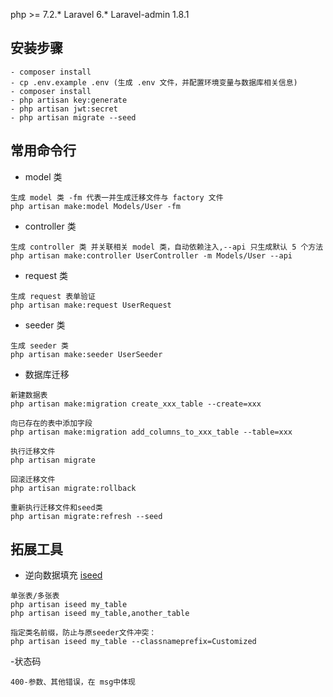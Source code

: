 
php >= 7.2.* Laravel 6.* Laravel-admin 1.8.1

安装步骤
-
~~~
- composer install
- cp .env.example .env (生成 .env 文件，并配置环境变量与数据库相关信息)
- composer install
- php artisan key:generate
- php artisan jwt:secret
- php artisan migrate --seed
~~~

常用命令行
-
- model 类
~~~
生成 model 类 -fm 代表一并生成迁移文件与 factory 文件
php artisan make:model Models/User -fm
~~~

- controller 类
~~~
生成 controller 类 并关联相关 model 类，自动依赖注入,--api 只生成默认 5 个方法
php artisan make:controller UserController -m Models/User --api
~~~

- request 类
~~~
生成 request 表单验证
php artisan make:request UserRequest
~~~

- seeder 类
~~~
生成 seeder 类
php artisan make:seeder UserSeeder
~~~

- 数据库迁移
~~~
新建数据表
php artisan make:migration create_xxx_table --create=xxx

向已存在的表中添加字段
php artisan make:migration add_columns_to_xxx_table --table=xxx

执行迁移文件
php artisan migrate

回滚迁移文件
php artisan migrate:rollback

重新执行迁移文件和seed类
php artisan migrate:refresh --seed
~~~
拓展工具
-
- 逆向数据填充
[iseed](https://github.com/orangehill/iseed)
~~~ 
单张表/多张表
php artisan iseed my_table
php artisan iseed my_table,another_table

指定类名前缀，防止与原seeder文件冲突：
php artisan iseed my_table --classnameprefix=Customized
~~~

-状态码
~~~
400-参数、其他错误，在 msg中体现
~~~
